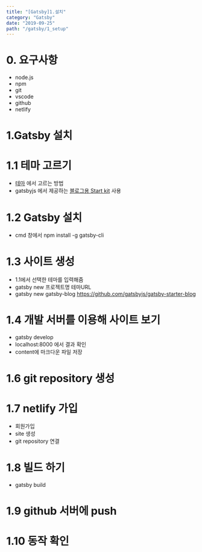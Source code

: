 ```yaml
---
title: "[Gatsby]1.설치" 
category: "Gatsby"
date: "2019-09-25"
path: "/gatsby/1_setup"
---
```


# 0. 요구사항
- node.js
- npm
- git
- vscode
- github
- netlify

# 1.Gatsby 설치
# 1.1 테마 고르기
- [테마](https://www.gatsbyjs.org/starters/?v=2) 에서 고르는 방법
- gatsbyjs 에서 제공하는 [블로그용 Start kit](https://github.com/gatsbyjs/gatsby-starter-blog) 사용

# 1.2 Gatsby 설치
- cmd 창에서 npm install -g gatsby-cli

# 1.3 사이트 생성
- 1.1에서 선택한 테마를 입력해줌
- gatsby new 프로젝트명 테마URL
- gatsby new gatsby-blog https://github.com/gatsbyjs/gatsby-starter-blog

# 1.4 개발 서버를 이용해 사이트 보기
- gatsby develop
- localhost:8000 에서 결과 확인
- content에 마크다운 파일 저장

# 1.6 git repository 생성

# 1.7 netlify 가입
- 회원가입
- site 생성
- git repository 연결

# 1.8 빌드 하기
- gatsby build

# 1.9 github 서버에 push

# 1.10 동작 확인
